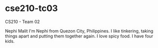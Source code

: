# cse210-tc03
CS210 - Team 02 

Nephi Malit
I'm Nephi from Quezon City, Philippines. I like tinkering, taking things apart and putting them together again. I love spicy food. I have four kids.